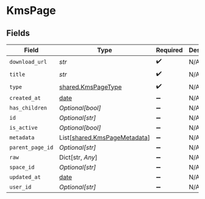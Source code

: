 # KmsPage


## Fields

| Field                                                                  | Type                                                                   | Required                                                               | Description                                                            |
| ---------------------------------------------------------------------- | ---------------------------------------------------------------------- | ---------------------------------------------------------------------- | ---------------------------------------------------------------------- |
| `download_url`                                                         | *str*                                                                  | :heavy_check_mark:                                                     | N/A                                                                    |
| `title`                                                                | *str*                                                                  | :heavy_check_mark:                                                     | N/A                                                                    |
| `type`                                                                 | [shared.KmsPageType](../../models/shared/kmspagetype.md)               | :heavy_check_mark:                                                     | N/A                                                                    |
| `created_at`                                                           | [date](https://docs.python.org/3/library/datetime.html#date-objects)   | :heavy_minus_sign:                                                     | N/A                                                                    |
| `has_children`                                                         | *Optional[bool]*                                                       | :heavy_minus_sign:                                                     | N/A                                                                    |
| `id`                                                                   | *Optional[str]*                                                        | :heavy_minus_sign:                                                     | N/A                                                                    |
| `is_active`                                                            | *Optional[bool]*                                                       | :heavy_minus_sign:                                                     | N/A                                                                    |
| `metadata`                                                             | List[[shared.KmsPageMetadata](../../models/shared/kmspagemetadata.md)] | :heavy_minus_sign:                                                     | N/A                                                                    |
| `parent_page_id`                                                       | *Optional[str]*                                                        | :heavy_minus_sign:                                                     | N/A                                                                    |
| `raw`                                                                  | Dict[str, *Any*]                                                       | :heavy_minus_sign:                                                     | N/A                                                                    |
| `space_id`                                                             | *Optional[str]*                                                        | :heavy_minus_sign:                                                     | N/A                                                                    |
| `updated_at`                                                           | [date](https://docs.python.org/3/library/datetime.html#date-objects)   | :heavy_minus_sign:                                                     | N/A                                                                    |
| `user_id`                                                              | *Optional[str]*                                                        | :heavy_minus_sign:                                                     | N/A                                                                    |